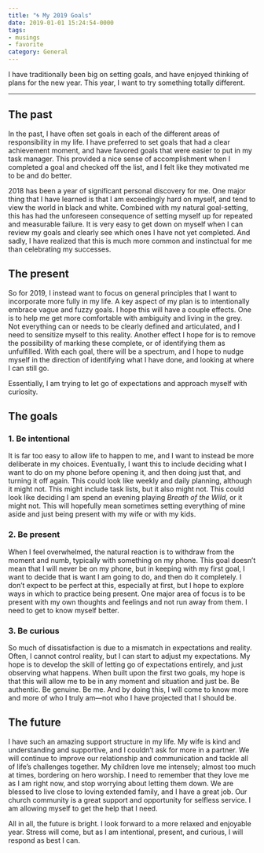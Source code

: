 ```yaml
---
title: "🌀 My 2019 Goals"
date: 2019-01-01 15:24:54-0000
tags:
- musings
- favorite
category: General
---
```


I have traditionally been big on setting goals, and have enjoyed thinking of plans for the new year. This year, I want to try something totally different.

- - -

## The past
In the past, I have often set goals in each of the different areas of responsibility in my life. I have preferred to set goals that had a clear achievement moment, and have favored goals that were easier to put in my task manager. This provided a nice sense of accomplishment when I completed a goal and checked off the list, and I felt like they motivated me to be and do better.

2018 has been a year of significant personal discovery for me. One major thing that I have learned is that I am exceedingly hard on myself, and tend to view the world in black and white. Combined with my natural goal-setting, this has had the unforeseen consequence of setting myself up for repeated and measurable failure. It is very easy to get down on myself when I can review my goals and clearly see which ones I have not yet completed. And sadly, I have realized that this is much more common and instinctual for me than celebrating my successes.

## The present
So for 2019, I instead want to focus on general principles that I want to incorporate more fully in my life. A key aspect of my plan is to intentionally embrace vague and fuzzy goals. I hope this will have a couple effects. One is to help me get more comfortable with ambiguity and living in the grey. Not everything can or needs to be clearly defined and articulated, and I need to sensitize myself to this reality. Another effect I hope for is to remove the possibility of marking these complete, or of identifying them as unfulfilled. With each goal, there will be a spectrum, and I hope to nudge myself in the direction of identifying what I have done, and looking at where I can still go.

Essentially, I am trying to let go of expectations and approach myself with curiosity.

## The goals

### 1. Be intentional
It is far too easy to allow life to happen to me, and I want to instead be more deliberate in my choices. Eventually, I want this to include deciding what I want to do on my phone before opening it, and then doing just that, and turning it off again. This could look like weekly and daily planning, although it might not. This might include task lists, but it also might not. This could look like deciding I am spend an evening playing *Breath of the Wild*, or it might not. This will hopefully mean sometimes setting everything of mine aside and just being present with my wife or with my kids.

### 2. Be present
When I feel overwhelmed, the natural reaction is to withdraw from the moment and numb, typically with something on my phone. This goal doesn’t mean that I will never be on my phone, but in keeping with my first goal, I want to decide that is want I am going to do, and then do it completely. I don’t expect to be perfect at this, especially at first, but I hope to explore ways in which to practice being present. One major area of focus is to be present with my own thoughts and feelings and not run away from them. I need to get to know myself better.

### 3. Be curious
So much of dissatisfaction is due to a mismatch in expectations and reality. Often, I cannot control reality, but I can start to adjust my expectations. My hope is to develop the skill of letting go of expectations entirely, and just observing what happens. When built upon the first two goals, my hope is that this will allow me to be in any moment and situation and just be. Be authentic. Be genuine. Be me. And by doing this, I will come to know more and more of who I truly am—not who I have projected that I should be.

## The future
I have such an amazing support structure in my life. My wife is kind and understanding and supportive, and I couldn’t ask for more in a partner. We will continue to improve our relationship and communication and tackle all of life’s challenges together. My children love me intensely; almost too much at times, bordering on hero worship. I need to remember that they love me as I am right now, and stop worrying about letting them down. We are blessed to live close to loving extended family, and I have a great job. Our church community is a great support and opportunity for selfless service. I am allowing myself to get the help that I need.

All in all, the future is bright. I look forward to a more relaxed and enjoyable year. Stress will come, but as I am intentional, present, and curious, I will respond as best I can.